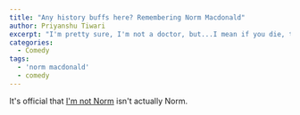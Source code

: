 ```yaml
---
title: "Any history buffs here? Remembering Norm Macdonald"
author: Priyanshu Tiwari
excerpt: "I'm pretty sure, I'm not a doctor, but...I mean if you die, the cancer also dies at exactly  the same time.So to me, that's not a loss. That's a draw."
categories:
  - Comedy
tags:
  - 'norm macdonald'
  - comedy
---
```


It's official that [I'm not Norm](https://www.youtube.com/watch?v=BLKFQylnANY&t=5s) isn't actually Norm.